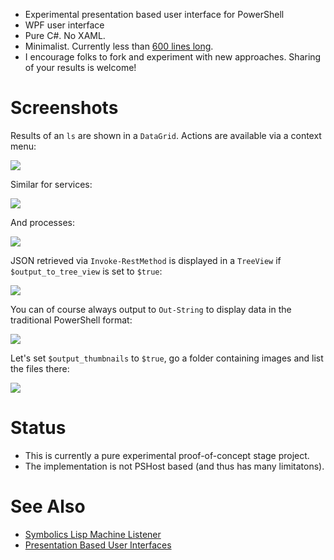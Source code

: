 
* Experimental presentation based user interface for PowerShell
* WPF user interface
* Pure C#. No XAML.
* Minimalist. Currently less than [600 lines long](https://github.com/dharmatech/PsReplWpf/blob/master/PsReplWpfTextBlock/MainWindow.cs).
* I encourage folks to fork and experiment with new approaches. Sharing of your results is welcome!

# Screenshots

Results of an `ls` are shown in a `DataGrid`. Actions are available via a context menu:

![](https://i.imgur.com/ddoUoet.gif)

Similar for services:

![](https://i.imgur.com/9o23JQO.gif)

And processes:

![](https://i.imgur.com/n9qugOL.gif)

JSON retrieved via `Invoke-RestMethod` is displayed in a `TreeView` if `$output_to_tree_view` is set to `$true`:

![](https://i.imgur.com/4slZGbg.gif)

You can of course always output to `Out-String` to display data in the traditional PowerShell format:

![](https://i.imgur.com/YL6g9X0.png)

Let's set `$output_thumbnails` to `$true`, go a folder containing images and list the files there:

![](https://i.imgur.com/YYLxPuW.png)

# Status

* This is currently a pure experimental proof-of-concept stage project.
* The implementation is not PSHost based (and thus has many limitatons).

# See Also

* [Symbolics Lisp Machine Listener](https://youtu.be/o4-YnLpLgtk)
* [Presentation Based User Interfaces](https://dspace.mit.edu/handle/1721.1/41161)

